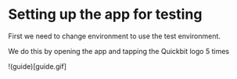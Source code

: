 
# Setting up the app for testing

First we need to change environment to use the test environment.

We do this by opening the app and tapping the Quickbit logo 5 times

!(guide)[guide.gif]



